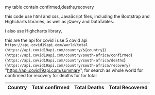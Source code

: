 my table contain confirmed,deaths,recovery
<table id="tablebody" >
    <thead>
      <tr>
        <th>Country</th>
        <th>Total confirmed</th>
        <th>Total Deaths</th>
        <th>Total Recovered</th>
      </tr>
    this code use 
  html and css, JavaScript files, including the Bootstrap and Highcharts libraries, as well as jQuery and DataTables.



     

 i also use  Highcharts library,

this are the api for covid i use 5 covid api 
`https://api.covid19api.com/world/total`
(`https://api.covid19api.com/country/${country}`)
(`https://api.covid19api.com/country/south-africa/confirmed`)
      (`https://api.covid19api.com/country/south-africa/deaths`)
      (`https://api.covid19api.com/country/south-africa/recovery`)
"https://api.covid19api.com/summary",
for search as whole world
for confirmed
for recovery
for deaths
for for total 



      
